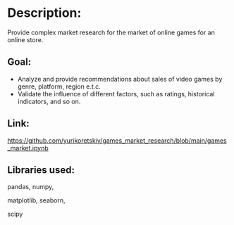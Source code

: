 # Description:
Provide complex market research for the market of online games for an online store.

## Goal:
- Analyze and provide recommendations about sales of video games by genre, platform, region e.t.c.
- Validate the influence of different factors, such as ratings, historical indicators, and so on.

## Link:
https://github.com/yurikoretskiy/games_market_research/blob/main/games_market.ipynb

## Libraries used:

pandas,
numpy,

matplotlib,
seaborn,

scipy
